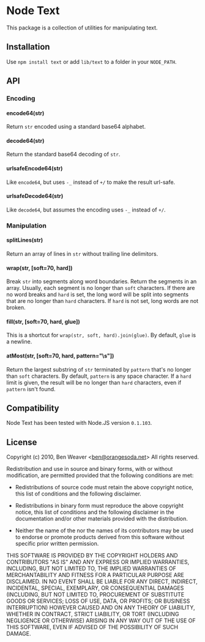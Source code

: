 # Node Text #

This package is a collection of utilities for manipulating text.

## Installation ##

Use `npm install text` or add `lib/text` to a folder in your
`NODE_PATH`.

## API ##

### Encoding ###

#### encode64(str) ####

Return `str` encoded using a standard base64 alphabet.

#### decode64(str) ####

Return the standard base64 decoding of `str`.

#### urlsafeEncode64(str) ####

Like `encode64`, but uses `-_` instead of `+/` to make the result
url-safe.

#### urlsafeDecode64(str) ####

Like `decode64`, but assumes the encoding uses `-_` instead of `+/`.

### Manipulation ###

#### splitLines(str) ####

Return an array of lines in `str` without trailing line delimitors.

#### wrap(str, [soft=70, hard]) ####

Break `str` into segments along word boundaries.  Return the segments
in an array.  Usually, each segment is no longer than `soft`
characters.  If there are no word breaks and `hard` is set, the long
word will be split into segments that are no longer than `hard`
characters.  If `hard` is not set, long words are not broken.

#### fill(str, [soft=70, hard, glue]) ####

This is a shortcut for `wrap(str, soft, hard).join(glue)`.  By
default, `glue` is a newline.

#### atMost(str, [soft=70, hard, pattern="\\s"]) ####

Return the largest substring of `str` terminated by `pattern` that's
no longer than `soft` characters.  By default, `pattern` is any space
character.  If a `hard` limit is given, the result will be no longer
than `hard` characters, even if `pattern` isn't found.

## Compatibility ##

Node Text has been tested with Node.JS version `0.1.103`.

## License ##

Copyright (c) 2010, Ben Weaver &lt;ben@orangesoda.net&gt;
All rights reserved.

Redistribution and use in source and binary forms, with or without
modification, are permitted provided that the following conditions are
met:

* Redistributions of source code must retain the above copyright
  notice, this list of conditions and the following disclaimer.

* Redistributions in binary form must reproduce the above copyright
  notice, this list of conditions and the following disclaimer in the
  documentation and/or other materials provided with the distribution.

* Neither the name of the <organization> nor the names of its
  contributors may be used to endorse or promote products derived from
  this software without specific prior written permission.

THIS SOFTWARE IS PROVIDED BY THE COPYRIGHT HOLDERS AND CONTRIBUTORS
"AS IS" AND ANY EXPRESS OR IMPLIED WARRANTIES, INCLUDING, BUT NOT
LIMITED TO, THE IMPLIED WARRANTIES OF MERCHANTABILITY AND FITNESS FOR
A PARTICULAR PURPOSE ARE DISCLAIMED. IN NO EVENT SHALL <COPYRIGHT
HOLDER> BE LIABLE FOR ANY DIRECT, INDIRECT, INCIDENTAL, SPECIAL,
EXEMPLARY, OR CONSEQUENTIAL DAMAGES (INCLUDING, BUT NOT LIMITED TO,
PROCUREMENT OF SUBSTITUTE GOODS OR SERVICES; LOSS OF USE, DATA, OR
PROFITS; OR BUSINESS INTERRUPTION) HOWEVER CAUSED AND ON ANY THEORY OF
LIABILITY, WHETHER IN CONTRACT, STRICT LIABILITY, OR TORT (INCLUDING
NEGLIGENCE OR OTHERWISE) ARISING IN ANY WAY OUT OF THE USE OF THIS
SOFTWARE, EVEN IF ADVISED OF THE POSSIBILITY OF SUCH DAMAGE.


